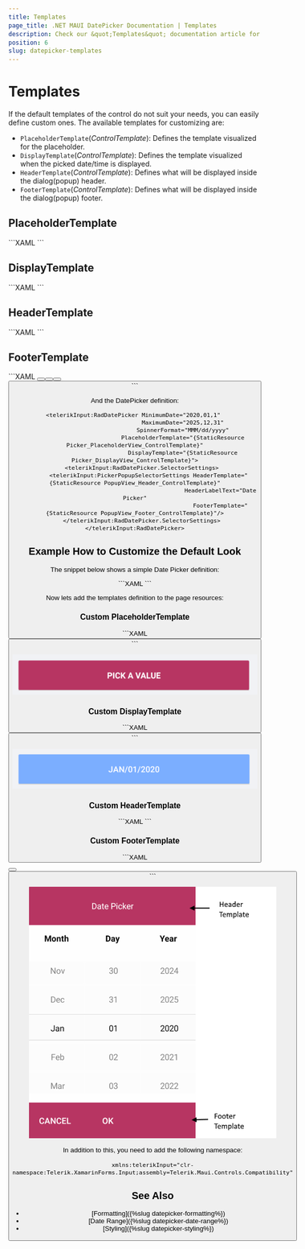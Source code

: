 ```yaml
---
title: Templates
page_title: .NET MAUI DatePicker Documentation | Templates
description: Check our &quot;Templates&quot; documentation article for Telerik DatePicker for .NET MAUI.
position: 6
slug: datepicker-templates
---
```


# Templates

If the default templates of the control do not suit your needs, you can easily define custom ones. The available templates for customizing are:

* `PlaceholderTemplate`(*ControlTemplate*): Defines the template visualized for the placeholder.  
* `DisplayTemplate`(*ControlTemplate*): Defines the template visualized when the picked date/time is displayed.
* `HeaderTemplate`(*ControlTemplate*): Defines what will be displayed inside the dialog(popup) header.
* `FooterTemplate`(*ControlTemplate*): Defines what will be displayed inside the dialog(popup) footer.

## PlaceholderTemplate

<snippet id='datepicker-placeholder-default-template' />
```XAML
<ControlTemplate x:Key="Picker_PlaceholderView_ControlTemplate">
	<Grid>
		<Grid.GestureRecognizers>
			<TapGestureRecognizer Command="{TemplateBinding ToggleCommand}" />
		</Grid.GestureRecognizers>
		<Label Text="{TemplateBinding Placeholder}"
			   Style="{TemplateBinding PlaceholderLabelStyle}"
			   AutomationId="PickerPlaceholderLabel"/>
	</Grid>
</ControlTemplate>
```

## DisplayTemplate

<snippet id='datepicker-display-default-template' />
```XAML
<ControlTemplate x:Key="Picker_DisplayView_ControlTemplate">
	<Grid>
		<Grid.GestureRecognizers>
			<TapGestureRecognizer Command="{TemplateBinding ToggleCommand}" />
		</Grid.GestureRecognizers>
		<Label Text="{TemplateBinding DisplayString}"
			   Style="{TemplateBinding DisplayLabelStyle}"
			   AutomationId="PickerDisplayLabel"/>
	</Grid>
</ControlTemplate>
```

## HeaderTemplate

<snippet id='datepicker-header-default-template' />
```XAML
<ControlTemplate x:Key="PopupView_Header_ControlTemplate">
	<telerik:RadBorder BackgroundColor="{TemplateBinding BackgroundColor}"
					   BorderColor="{TemplateBinding BorderColor}"
					   BorderThickness="{TemplateBinding BorderThickness}"
					   CornerRadius="{TemplateBinding CornerRadius}">
		<Label Text="{TemplateBinding HeaderLabelText}"
			   Style="{TemplateBinding HeaderLabelStyle}"
			   AutomationId="PickerPopupHeaderLabel"/>
	</telerik:RadBorder>
</ControlTemplate>
```

## FooterTemplate

<snippet id='datepicker-footer-default-template' />
```XAML
<ControlTemplate x:Key="PopupView_Footer_ControlTemplate">
	<telerik:RadBorder BackgroundColor="{TemplateBinding BackgroundColor}"
					   BorderColor="{TemplateBinding BorderColor}"
					   BorderThickness="{TemplateBinding BorderThickness}"
					   CornerRadius="{TemplateBinding CornerRadius}">
		<OnPlatform x:TypeArguments="View">
			<On Platform="Android, iOS">
				<HorizontalStackLayout Spacing="0" HorizontalOptions="End">
					<Button Text="{TemplateBinding CancelButtonText}"
							Style="{TemplateBinding CancelButtonStyle}"
							Command="{TemplateBinding CancelCommand}" 
							AutomationId="PickerPopupCancelButton"/>
					<Button Text="{TemplateBinding AcceptButtonText}"
							Style="{TemplateBinding AcceptButtonStyle}"
							Command="{TemplateBinding AcceptCommand}"
							AutomationId="PickerPopupOkButton"/>
				</HorizontalStackLayout>
			</On>
			<On Platform="UWP">
				<HorizontalStackLayout Spacing="0" HorizontalOptions="End">
					<Button Text="{TemplateBinding AcceptButtonText}"
							Style="{TemplateBinding AcceptButtonStyle}"
							Command="{TemplateBinding AcceptCommand}"
							AutomationId="PickerPopupOkButton"/>
					<Button Text="{TemplateBinding CancelButtonText}"
							Style="{TemplateBinding CancelButtonStyle}"
							Command="{TemplateBinding CancelCommand}" 
							AutomationId="PickerPopupCancelButton"/>
				</HorizontalStackLayout>
			</On>
		</OnPlatform>
	</telerik:RadBorder>
</ControlTemplate>
```

Аnd the DatePicker definition:

```XAML
<telerikInput:RadDatePicker MinimumDate="2020,01,1" 
							MaximumDate="2025,12,31"
							SpinnerFormat="MMM/dd/yyyy"
							PlaceholderTemplate="{StaticResource Picker_PlaceholderView_ControlTemplate}"
							DisplayTemplate="{StaticResource Picker_DisplayView_ControlTemplate}">
	<telerikInput:RadDatePicker.SelectorSettings>
		<telerikInput:PickerPopupSelectorSettings HeaderTemplate="{StaticResource PopupView_Header_ControlTemplate}"
												  HeaderLabelText="Date Picker"
												  FooterTemplate="{StaticResource PopupView_Footer_ControlTemplate}"/>
	</telerikInput:RadDatePicker.SelectorSettings>
</telerikInput:RadDatePicker>
```

## Example How to Customize the Default Look

The snippet below shows a simple Date Picker definition:

<snippet id='datepicker-custom-templates' />
```XAML
<telerikInput:RadDatePicker MinimumDate="2020,01,1" 
							MaximumDate="2025,12,31"
							SpinnerFormat="MMM/dd/yyyy"
							PlaceholderTemplate="{StaticResource placeholderTemplate}"
							DisplayTemplate="{StaticResource displayTemplate}">
	<telerikInput:RadDatePicker.SelectorSettings>
		<telerikInput:PickerPopupSelectorSettings HeaderTemplate="{StaticResource headerTemplate}" 
												  HeaderLabelText="This is the Header Template"
												  FooterTemplate="{StaticResource footerTemplate}"/>
	</telerikInput:RadDatePicker.SelectorSettings>
</telerikInput:RadDatePicker>
```

Now lets add the templates definition to the page resources:

### Custom PlaceholderTemplate

<snippet id='datepicker-placeholder-template' />
```XAML
<ControlTemplate x:Key="placeholderTemplate">
	<Button Text="{TemplateBinding Placeholder}" 
			FontAttributes="Bold" 
			TextColor="White"
			BackgroundColor="#B73562" 
			HeightRequest="50" Command="{TemplateBinding ToggleCommand}" />
</ControlTemplate>
```

![DatePicker PlaceholderTemplate](images/datepicker_placeholder_template.png)

### Custom DisplayTemplate

<snippet id='datepicker-display-template' />
```XAML
<ControlTemplate x:Key="displayTemplate">
	<Button Text="{TemplateBinding DisplayString}" 
			TextColor="White" 
			BackgroundColor="#7BAEFF"
			HeightRequest="50"
			Command="{TemplateBinding ToggleCommand}" />
</ControlTemplate>
```

![DatePicker DisplayTemplate](images/datepicker_display_template.png)

### Custom HeaderTemplate

<snippet id='datepicker-header-template' />
```XAML
<ControlTemplate x:Key="headerTemplate">
	<Label Text="Date Picker" 
		   TextColor="White"
		   VerticalTextAlignment="Center"
		   HorizontalTextAlignment="Center"
		   BackgroundColor="#B73562"/>
</ControlTemplate>
```

### Custom FooterTemplate

<snippet id='datepicker-footer-template' />
```XAML
<ControlTemplate x:Key="footerTemplate">
	<HorizontalStackLayout Spacing="0" HorizontalOptions="FillAndExpand" BackgroundColor="#B73562">
		<Button Text="Cancel" 
				TextColor="White"
				BackgroundColor="Transparent"
				Command="{TemplateBinding CancelCommand}" />
		<Button Text="OK"
				TextColor="White"
				BackgroundColor="Transparent"
				Command="{TemplateBinding AcceptCommand}" />
	</HorizontalStackLayout>
</ControlTemplate>
```

![DatePicker FooterTemplate](images/datepicker_header_footer_template.png)

In addition to this, you need to add the following namespace:

```XAML
xmlns:telerikInput="clr-namespace:Telerik.XamarinForms.Input;assembly=Telerik.Maui.Controls.Compatibility"
```

## See Also

- [Formatting]({%slug datepicker-formatting%})
- [Date Range]({%slug datepicker-date-range%})
- [Styling]({%slug datepicker-styling%})